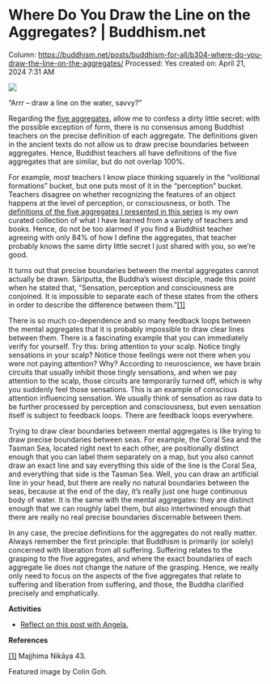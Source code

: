 # Where Do You Draw the Line on the Aggregates? | Buddhism.net

Column: https://buddhism.net/posts/buddhism-for-all/b304-where-do-you-draw-the-line-on-the-aggregates/
Processed: Yes
created on: April 21, 2024 7:31 AM

![](https://buddhism.net/wp-content/uploads/2022/07/B304A-waterline_2048jpg-1024x724.jpg)

“Arrr – draw a line on the water, savvy?”

Regarding the [five aggregates](https://buddhism.net/posts/buddhism-for-all/b303-five-aggregates/), allow me to confess a dirty little secret: with the possible exception of form, there is no consensus among Buddhist teachers on the precise definition of each aggregate. The definitions given in the ancient texts do not allow us to draw precise boundaries between aggregates. Hence, Buddhist teachers all have definitions of the five aggregates that are similar, but do not overlap 100%.

For example, most teachers I know place thinking squarely in the “volitional formations” bucket, but one puts most of it in the “perception” bucket. Teachers disagree on whether recognizing the features of an object happens at the level of perception, or consciousness, or both. The [definitions of the five aggregates I presented in this series](https://buddhism.net/posts/buddhism-for-all/b303-five-aggregates/) is my own curated collection of what I have learned from a variety of teachers and books. Hence, do not be too alarmed if you find a Buddhist teacher agreeing with only 84% of how I define the aggregates, that teacher probably knows the same dirty little secret I just shared with you, so we’re good.

It turns out that precise boundaries between the mental aggregates cannot actually be drawn. Sāriputta, the Buddha’s wisest disciple, made this point when he stated that, “Sensation, perception and consciousness are conjoined. It is impossible to separate each of these states from the others in order to describe the difference between them.”[[1]](https://buddhism.net/posts/buddhism-for-all/b304-where-do-you-draw-the-line-on-the-aggregates/#_ftn1)

There is so much co-dependence and so many feedback loops between the mental aggregates that it is probably impossible to draw clear lines between them. There is a fascinating example that you can immediately verify for yourself. Try this: bring attention to your scalp. Notice tingly sensations in your scalp? Notice those feelings were not there when you were not paying attention? Why? According to neuroscience, we have brain circuits that usually inhibit those tingly sensations, and when we pay attention to the scalp, those circuits are temporarily turned off, which is why you suddenly feel those sensations. This is an example of conscious attention influencing sensation. We usually think of sensation as raw data to be further processed by perception and consciousness, but even sensation itself is subject to feedback loops. There are feedback loops everywhere.

Trying to draw clear boundaries between mental aggregates is like trying to draw precise boundaries between seas. For example, the Coral Sea and the Tasman Sea, located right next to each other, are positionally distinct enough that you can label them separately on a map, but you also cannot draw an exact line and say everything this side of the line is the Coral Sea, and everything that side is the Tasman Sea. Well, you can draw an artificial line in your head, but there are really no natural boundaries between the seas, because at the end of the day, it’s really just one huge continuous body of water. It is the same with the mental aggregates: they are distinct enough that we can roughly label them, but also intertwined enough that there are really no real precise boundaries discernable between them.

In any case, the precise definitions for the aggregates do not really matter. Always remember the first principle: that Buddhism is primarily (or solely) concerned with liberation from all suffering. Suffering relates to the grasping to the five aggregates, and where the exact boundaries of each aggregate lie does not change the nature of the grasping. Hence, we really only need to focus on the aspects of the five aggregates that relate to suffering and liberation from suffering, and those, the Buddha clarified precisely and emphatically.

**Activities**

- [Reflect on this post with Angela.](https://buddhism.net/posts/buddhism-net-blog/b304-reflections-for-where-do-you-draw-the-line-on-the-aggregates)

**References**

[[1]](https://buddhism.net/posts/buddhism-for-all/b304-where-do-you-draw-the-line-on-the-aggregates/#_ftnref1) Majjhima Nikāya 43.

Featured image by Colin Goh.